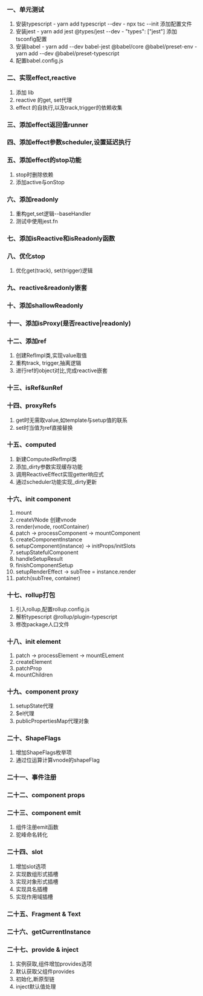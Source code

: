 <!--
 * @Author: Lqf
 * @Date: 2021-12-19 12:47:00
 * @LastEditors: Lqf
 * @LastEditTime: 2021-12-31 21:36:09
 * @Description: 我添加了修改
-->

### 一、单元测试
  1. 安装typescript 
    - yarn add typescript --dev
    - npx tsc --init 添加配置文件
  2. 安装jest
    - yarn add jest @types/jest --dev
    - "types": ["jest"] 添加tsconfig配置
  3. 安装babel
    - yarn add --dev babel-jest @babel/core @babel/preset-env
    - yarn add --dev @babel/preset-typescript
  4. 配置babel.config.js

### 二、实现effect,reactive
  1. 添加 lib
  2. reactive 的get, set代理
  3. effect 的自执行,以及track,trigger的依赖收集

### 三、添加effect返回值runner

### 四、添加effect参数scheduler,设置延迟执行

### 五、添加effect的stop功能
  1. stop时删除依赖
  2. 添加active与onStop

### 六、添加readonly
  1. 重构get,set逻辑--baseHandler
  2. 测试中使用jest.fn

### 七、添加isReactive和isReadonly函数

### 八、优化stop
  1. 优化get(track), set(trigger)逻辑

### 九、reactive&readonly嵌套

### 十、添加shallowReadonly

### 十一、添加isProxy(是否reactive|readonly)

### 十二、添加ref
  1. 创建RefImpl类,实现value取值
  2. 重构track, trigger,抽离逻辑
  3. 进行ref的object对比,完成reactive嵌套

### 十三、isRef&unRef

### 十四、proxyRefs
  1. get时无需取value,如template与setup值的联系
  2. set时当值为ref直接替换

### 十五、computed
  1. 新建ComputedRefImpl类
  2. 添加_dirty参数实现缓存功能
  3. 调用ReactiveEffect实现getter响应式
  4. 通过scheduler功能实现_dirty更新

### 十六、init component
  1. mount
  2. createVNode 创建vnode
  3. render(vnode, rootContainer)
  4. patch -> processComponent -> mountComponent
  5. createComponentInstance
  6. setupComponent(instance) -> initProps/initSlots
  7. setupStatefulComponent
  8. handleSetupResult
  9. finishComponentSetup
  10. setupRenderEffect -> subTree = instance.render
  11. patch(subTree, container)

### 十七、rollup打包
  1. 引入rollup,配置rollup.config.js
  2. 解析typescript @rollup/plugin-typescript
  3. 修改package人口文件

### 十八、init element
  1. patch -> processElement -> mountELement
  2. createElement
  3. patchProp
  4. mountChildren

### 十九、component proxy
  1. setupState代理
  2. $el代理
  3. publicPropertiesMap代理对象

### 二十、ShapeFlags
  1. 增加ShapeFlags枚举项
  2. 通过位运算计算vnode的shapeFlag
   
### 二十一、事件注册

### 二十二、component props

### 二十三、component emit
  1. 组件注册emit函数
  2. 驼峰命名转化

### 二十四、slot
  1. 增加slot选项
  2. 实现数组形式插槽
  3. 实现对象形式插槽
  4. 实现具名插槽
  5. 实现作用域插槽

### 二十五、Fragment & Text

### 二十六、getCurrentInstance

### 二十七、provide & inject
  1. 实例获取,组件增加provides选项
  2. 默认获取父组件provides
  3. 初始化,断原型链
  4. inject默认值处理